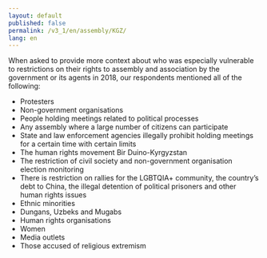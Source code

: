 ```yaml
---
layout: default
published: false
permalink: /v3_1/en/assembly/KGZ/
lang: en
---
```


When asked to provide more context about who was especially vulnerable to restrictions on their rights to assembly and association by the government or its agents in 2018, our respondents mentioned all of the following:
-	Protesters
-	Non-government organisations
-	People holding meetings related to political processes
-	Any assembly where a large number of citizens can participate
-	State and law enforcement agencies illegally prohibit holding meetings for a certain time with certain limits
-	The human rights movement Bir Duino-Kyrgyzstan
-	The restriction of civil society and non-government organisation election monitoring
-	There is restriction on rallies for the LGBTQIA+ community, the country’s debt to China, the illegal detention of political prisoners and other human rights issues 
-	Ethnic minorities
-	Dungans, Uzbeks and Mugabs
-	Human rights organisations
-	Women
-	Media outlets
-	Those accused of religious extremism

